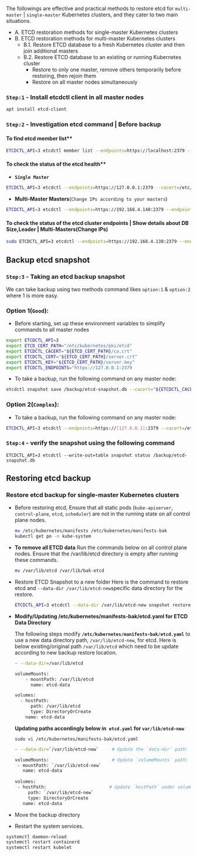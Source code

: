 
The followings are effective and practical methods to restore etcd for `multi-master` | `single-master` Kubernetes clusters, and they cater to two main situations.

- A. ETCD restoration methods for single-master Kubernetes clusters
- B. ETCD restoration methods for multi-master Kubernetes clusters
  - B.1. Restore ETCD database to a fresh Kubernetes cluster and then join additional masters
  - B.2. Restore ETCD database to an existing or running Kubernetes cluster
     - Restore to only one master, remove others temporarily before restoring, then rejoin them
     - Restore on all master nodes simultaneously

### `Step:1` - Install etcdctl client in all master nodes

```sh
apt install etcd-client
```

### `Step:2` - Investigation etcd command | Before backup

#### To find etcd member list**
  
```sh
ETCDCTL_API=3 etcdctl member list --endpoints=https://localhost:2379 --cacert=/etc/kubernetes/pki/etcd/ca.crt --cert=/etc/kubernetes/pki/etcd/peer.crt --key=/etc/kubernetes/pki/etcd/peer.key
```

#### To check the status of the etcd health**

- **`Single Master`**

```sh
ETCDCTL_API=3 etcdctl --endpoints=https://127.0.0.1:2379 --cacert=/etc/kubernetes/pki/etcd/ca.crt --cert=/etc/kubernetes/pki/etcd/server.crt --key=/etc/kubernetes/pki/etcd/server.key endpoint health
```

- **Multi-Master Masters**(`Change IPs according to your masters`)

```sh
ETCDCTL_API=3 etcdctl --endpoints=https://192.168.4.140:2379 --endpoints=https://192.168.4.168:2379 --endpoints=https://192.168.4.138:2379 --cacert=/etc/kubernetes/pki/etcd/ca.crt --cert=/etc/kubernetes/pki/etcd/peer.crt --key=/etc/kubernetes/pki/etcd/peer.key endpoint health
```


####  To check the status of the etcd cluster endpoints | Show details about DB Size,Leader | Multi-Masters(Change IPs)

```sh
sudo ETCDCTL_API=3 etcdctl --endpoints=https://192.168.4.138:2379 --endpoints=https://192.168.4.140:2379 --endpoints=https://192.168.4.168:2379 --cacert=/etc/kubernetes/pki/etcd/ca.crt --cert=/etc/kubernetes/pki/etcd/peer.crt --key=/etc/kubernetes/pki/etcd/peer.key endpoint status --write-out=table
```

## Backup etcd snapshot
### `Step:3` - Taking an etcd backup snapshot
We can take backup using two methods command likes `option:1` & `option:2` where 1 is more easy.

### **Option 1(`Good`):** 
- Before starting, set up these environment variables to simplify commands to all master nodes

```sh
export ETCDCTL_API=3
export ETCD_CERT_PATH="/etc/kubernetes/pki/etcd"
export ETCDCTL_CACERT="${ETCD_CERT_PATH}/ca.crt"
export ETCDCTL_CERT="${ETCD_CERT_PATH}/server.crt"
export ETCDCTL_KEY="${ETCD_CERT_PATH}/server.key"
export ETCDCTL_ENDPOINTS="https://127.0.0.1:2379
```

- To take a backup, run the following command on any master node:

```sh
etcdctl snapshot save /backup/etcd-snapshot.db --cacert="${ETCDCTL_CACERT}" --cert="${ETCDCTL_CERT}" --key="${ETCDCTL_KEY}" --endpoints="${ETCDCTL_ENDPOINTS}"
```

### **Option 2(`Complex`):** 
- To take a backup, run the following command on any master node:

```sh
ETCDCTL_API=3 etcdctl --endpoints=https://[127.0.0.1]:2379 --cacert=/etc/kubernetes/pki/etcd/ca.crt --cert=/etc/kubernetes/pki/etcd/server.crt --key=/etc/kubernetes/pki/etcd/server.key snapshot save /backup/etcd-snapshot.db
```

### `Step:4` - verify the snapshot using the following command

`ETCDCTL_API=3 etcdctl --write-out=table snapshot status /backup/etcd-snapshot.db`


## Restoring etcd backup

### Restore etcd backup for single-master Kubernetes clusters

- Before restoring etcd, Ensure that all static pods (`kube-apiserver`, `control-plane`, `etcd`, `scheduler`) are not in the running state on all control plane nodes.

   ```sh
   mv /etc/kubernetes/manifests /etc/kubernetes/manifests-bak
   kubectl get po -n kube-system
   ```

- **To remove all ETCD data**
  Run the commands below on all control plane nodes. Ensure that the /var/lib/etcd directory is empty after running these commands.

  ```sh
  mv /var/lib/etcd /var/lib/bak-etcd
  ```
  
- Restore ETCD Snapshot to a new folder
  Here is the command to restore etcd and `--data-dir /var/lib/etcd-new`specific data directory for the restore.

  ```sh
  ETCDCTL_API=3 etcdctl --data-dir /var/lib/etcd-new snapshot restore /backup/etcd-snapshot.db
  ```

- **Modify/Updating /etc/kubernetes/manifests-bak/etcd.yaml for ETCD Data Directory**

  The following steps modify **`/etc/kubernetes/manifests-bak/etcd.yaml`** to use a new data directory path, `/var/lib/etcd-new`, for etcd. Here is below existing/original path `/var/lib/etcd` which need to be update according to new backup restore location.

  ```sh
  - --data-dir=/var/lib/etcd
  
  volumeMounts:
      - mountPath: /var/lib/etcd
        name: etcd-data
  
  volumes:
    - hostPath:
        path: /var/lib/etcd
        type: DirectoryOrCreate
      name: etcd-data
  ```

    **Updating paths accordingly below in` etcd.yaml` for `var/lib/etcd-new`**

  `sudo vi /etc/kubernetes/manifests-bak/etcd.yaml`

  ```sh
  - --data-dir=`/var/lib/etcd-new`     # Update the `data-dir` path: Change this line
  
  volumeMounts:                        # Update `volumeMounts` path: Change this section:
   - mountPath: `/var/lib/etcd-new`
     name: etcd-data
     
  volumes:
   - hostPath:                        # Update `hostPath` under volumes: Change this section:
       path: `/var/lib/etcd-new`
       type: DirectoryOrCreate
     name: etcd-data
  ```

- Move the backup directory

  
- Restart the system services.
  
```sh
systemctl daemon-reload
systemctl restart containerd
systemctl restart kubelet
```
